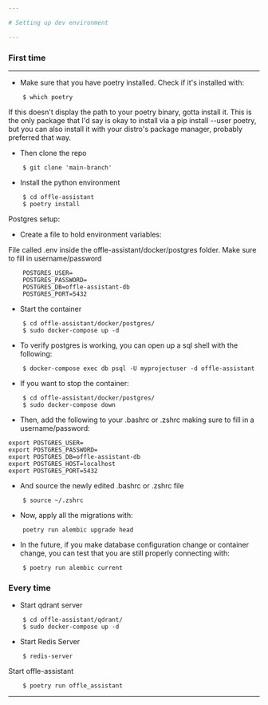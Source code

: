 ```yaml
---

# Setting up dev environment

---
```


### First time

---

* Make sure that you have poetry installed.
Check if it's installed with:
```
    $ which poetry
```
If this doesn't display the path to your poetry binary, gotta install it. This is the only package
that I'd say is okay to install via a pip install --user poetry, but you can also install it with
your distro's package manager, probably preferred that way.

* Then clone the repo
```
    $ git clone 'main-branch'

```

* Install the python environment
```
    $ cd offle-assistant
    $ poetry install
```

Postgres setup:
* Create a file to hold environment variables:

File called .env inside the offle-assistant/docker/postgres folder. Make sure to fill in username/password 

```
    POSTGRES_USER=
    POSTGRES_PASSWORD=
    POSTGRES_DB=offle-assistant-db
    POSTGRES_PORT=5432
```

* Start the container

```
    $ cd offle-assistant/docker/postgres/
    $ sudo docker-compose up -d
```

* To verify postgres is working, you can open up a sql shell with the following:
```
    $ docker-compose exec db psql -U myprojectuser -d offle-assistant

```

* If you want to stop the container:

```
    $ cd offle-assistant/docker/postgres/
    $ sudo docker-compose down
```

* Then, add the following to your .bashrc or .zshrc making sure to fill in a username/password:

```
export POSTGRES_USER=
export POSTGRES_PASSWORD=
export POSTGRES_DB=offle-assistant-db
export POSTGRES_HOST=localhost
export POSTGRES_PORT=5432

```

* And source the newly edited .bashrc or .zshrc file

```
    $ source ~/.zshrc
```

* Now, apply all the migrations with:
```
    poetry run alembic upgrade head
```

* In the future, if you make database configuration change or container change,
you can test that you are still properly connecting with:
```
    $ poetry run alembic current
```

### Every time

* Start qdrant server
```
    $ cd offle-assistant/qdrant/
    $ sudo docker-compose up -d
```

* Start Redis Server
```
    $ redis-server

```

Start offle-assistant
```
    $ poetry run offle_assistant

```
    
---

    
